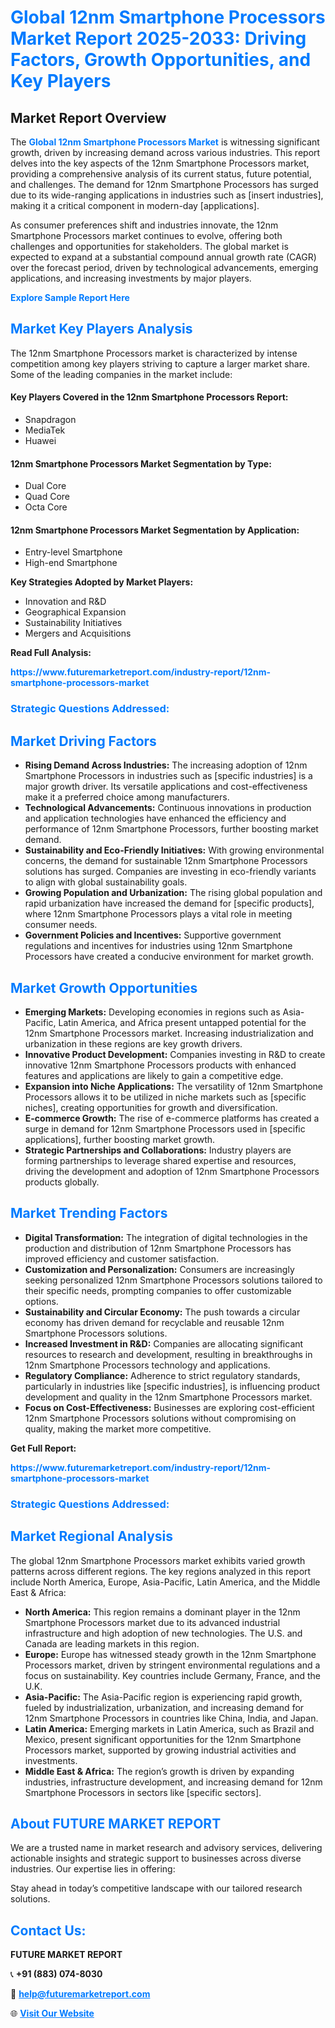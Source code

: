 <h1 style="color: #007BFF;">Global 12nm Smartphone Processors Market Report 2025-2033: Driving Factors, Growth Opportunities, and Key Players</h1>

<section id="overview">
<h2>Market Report Overview</h2>
<p>The <a href="https://www.futuremarketreport.com/industry-report/12nm-smartphone-processors-market" style="color: #007BFF; text-decoration: none;"><strong>Global 12nm Smartphone Processors Market</strong></a> is witnessing significant growth, driven by increasing demand across various industries. This report delves into the key aspects of the 12nm Smartphone Processors market, providing a comprehensive analysis of its current status, future potential, and challenges. The demand for 12nm Smartphone Processors has surged due to its wide-ranging applications in industries such as [insert industries], making it a critical component in modern-day [applications].</p>
<p>As consumer preferences shift and industries innovate, the 12nm Smartphone Processors market continues to evolve, offering both challenges and opportunities for stakeholders. The global market is expected to expand at a substantial compound annual growth rate (CAGR) over the forecast period, driven by technological advancements, emerging applications, and increasing investments by major players.</p>
</section>

<section id="overview">
<p><a href="https://www.futuremarketreport.com/request-sample/reportId=76390" style="color: #007BFF; text-decoration: none;"><strong>Explore Sample Report Here</strong></a></p>
</section>

<section id="key-players">
<h2 style="color: #007BFF;">Market Key Players Analysis</h2>
<p>The 12nm Smartphone Processors market is characterized by intense competition among key players striving to capture a larger market share. Some of the leading companies in the market include:</p>
<h4>Key Players Covered in the 12nm Smartphone Processors Report:</h4>
<ul><li>Snapdragon</li><li>MediaTek</li><li>Huawei</li></ul>
<h4>12nm Smartphone Processors Market Segmentation by Type:</h4>
<ul><li>Dual Core</li><li>Quad Core</li><li>Octa Core</li></ul>

<h4>12nm Smartphone Processors Market Segmentation by Application:</h4>
<ul><li>Entry-level Smartphone</li><li>High-end Smartphone</li></ul>
<p><strong>Key Strategies Adopted by Market Players:</strong></p>
<ul>
<li>Innovation and R&D</li>
<li>Geographical Expansion</li>
<li>Sustainability Initiatives</li>
<li>Mergers and Acquisitions</li>
</ul>
</section>

<section>
<p><strong>Read Full Analysis: </strong></p><a href="https://www.futuremarketreport.com/industry-report/12nm-smartphone-processors-market" style="color: #007BFF; text-decoration: none;"><strong>https://www.futuremarketreport.com/industry-report/12nm-smartphone-processors-market</strong></a>
<h3 style="color: #007BFF;">Strategic Questions Addressed:</h3>
</section>

<section id="driving-factors">
<h2 style="color: #007BFF;">Market Driving Factors</h2>
<ul>
<li><strong>Rising Demand Across Industries:</strong> The increasing adoption of 12nm Smartphone Processors in industries such as [specific industries] is a major growth driver. Its versatile applications and cost-effectiveness make it a preferred choice among manufacturers.</li>
<li><strong>Technological Advancements:</strong> Continuous innovations in production and application technologies have enhanced the efficiency and performance of 12nm Smartphone Processors, further boosting market demand.</li>
<li><strong>Sustainability and Eco-Friendly Initiatives:</strong> With growing environmental concerns, the demand for sustainable 12nm Smartphone Processors solutions has surged. Companies are investing in eco-friendly variants to align with global sustainability goals.</li>
<li><strong>Growing Population and Urbanization:</strong> The rising global population and rapid urbanization have increased the demand for [specific products], where 12nm Smartphone Processors plays a vital role in meeting consumer needs.</li>
<li><strong>Government Policies and Incentives:</strong> Supportive government regulations and incentives for industries using 12nm Smartphone Processors have created a conducive environment for market growth.</li>
</ul>
</section>

<section id="growth-opportunities">
<h2 style="color: #007BFF;">Market Growth Opportunities</h2>
<ul>
<li><strong>Emerging Markets:</strong> Developing economies in regions such as Asia-Pacific, Latin America, and Africa present untapped potential for the 12nm Smartphone Processors market. Increasing industrialization and urbanization in these regions are key growth drivers.</li>
<li><strong>Innovative Product Development:</strong> Companies investing in R&D to create innovative 12nm Smartphone Processors products with enhanced features and applications are likely to gain a competitive edge.</li>
<li><strong>Expansion into Niche Applications:</strong> The versatility of 12nm Smartphone Processors allows it to be utilized in niche markets such as [specific niches], creating opportunities for growth and diversification.</li>
<li><strong>E-commerce Growth:</strong> The rise of e-commerce platforms has created a surge in demand for 12nm Smartphone Processors used in [specific applications], further boosting market growth.</li>
<li><strong>Strategic Partnerships and Collaborations:</strong> Industry players are forming partnerships to leverage shared expertise and resources, driving the development and adoption of 12nm Smartphone Processors products globally.</li>
</ul>
</section>

<section id="trending-factors">
<h2 style="color: #007BFF;">Market Trending Factors</h2>
<ul>
<li><strong>Digital Transformation:</strong> The integration of digital technologies in the production and distribution of 12nm Smartphone Processors has improved efficiency and customer satisfaction.</li>
<li><strong>Customization and Personalization:</strong> Consumers are increasingly seeking personalized 12nm Smartphone Processors solutions tailored to their specific needs, prompting companies to offer customizable options.</li>
<li><strong>Sustainability and Circular Economy:</strong> The push towards a circular economy has driven demand for recyclable and reusable 12nm Smartphone Processors solutions.</li>
<li><strong>Increased Investment in R&D:</strong> Companies are allocating significant resources to research and development, resulting in breakthroughs in 12nm Smartphone Processors technology and applications.</li>
<li><strong>Regulatory Compliance:</strong> Adherence to strict regulatory standards, particularly in industries like [specific industries], is influencing product development and quality in the 12nm Smartphone Processors market.</li>
<li><strong>Focus on Cost-Effectiveness:</strong> Businesses are exploring cost-efficient 12nm Smartphone Processors solutions without compromising on quality, making the market more competitive.</li>
</ul>
</section>

<section>
<p><strong>Get Full Report: </strong></p><a href="https://www.futuremarketreport.com/industry-report/12nm-smartphone-processors-market" style="color: #007BFF; text-decoration: none;"><strong>https://www.futuremarketreport.com/industry-report/12nm-smartphone-processors-market</strong></a>
<h3 style="color: #007BFF;">Strategic Questions Addressed:</h3>
</section>


<section id="regional-analysis">
<h2 style="color: #007BFF;">Market Regional Analysis</h2>
<p>The global 12nm Smartphone Processors market exhibits varied growth patterns across different regions. The key regions analyzed in this report include North America, Europe, Asia-Pacific, Latin America, and the Middle East & Africa:</p>
<ul>
<li><strong>North America:</strong> This region remains a dominant player in the 12nm Smartphone Processors market due to its advanced industrial infrastructure and high adoption of new technologies. The U.S. and Canada are leading markets in this region.</li>
<li><strong>Europe:</strong> Europe has witnessed steady growth in the 12nm Smartphone Processors market, driven by stringent environmental regulations and a focus on sustainability. Key countries include Germany, France, and the U.K.</li>
<li><strong>Asia-Pacific:</strong> The Asia-Pacific region is experiencing rapid growth, fueled by industrialization, urbanization, and increasing demand for 12nm Smartphone Processors in countries like China, India, and Japan.</li>
<li><strong>Latin America:</strong> Emerging markets in Latin America, such as Brazil and Mexico, present significant opportunities for the 12nm Smartphone Processors market, supported by growing industrial activities and investments.</li>
<li><strong>Middle East & Africa:</strong> The region’s growth is driven by expanding industries, infrastructure development, and increasing demand for 12nm Smartphone Processors in sectors like [specific sectors].</li>
</ul>
</section>

<footer>
<h2 style="color: #007BFF;">About FUTURE MARKET REPORT</h2>
<p>We are a trusted name in market research and advisory services, delivering actionable insights and strategic support to businesses across diverse industries. Our expertise lies in offering:</p>

<p>Stay ahead in today’s competitive landscape with our tailored research solutions.</p>

<h2 style="color: #007BFF;">Contact Us:</h2>
<p><strong>FUTURE MARKET REPORT</strong></p>
<p>📞 <strong>+91 (883) 074-8030</strong></p>
<p>📧 <strong><a href="mailto:help@futuremarketreport.com" style="color: #007BFF;">help@futuremarketreport.com</a></strong></p>
<p>🌐 <strong><a href="https://www.futuremarketreport.com/" style="color: #007BFF;">Visit Our Website</a></strong></p>
</footer>
